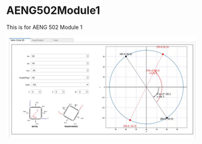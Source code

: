 # AENG502Module1
This is for AENG 502 Module 1

![screen_capture](https://github.com/siksdad/AENG502Module-StressTransformation/blob/master/Mohr2D.png)
